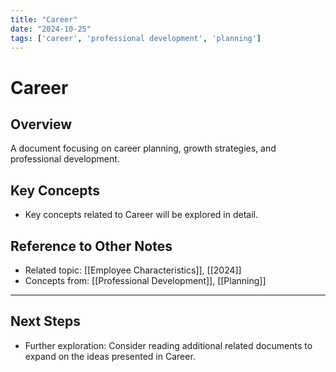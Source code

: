 ```yaml
---
title: "Career"
date: "2024-10-25"
tags: ['career', 'professional development', 'planning']
---
```


# Career

## Overview

A document focusing on career planning, growth strategies, and professional development.

## Key Concepts

- Key concepts related to Career will be explored in detail.
  
## Reference to Other Notes

- Related topic: [[Employee Characteristics]], [[2024]]
- Concepts from: [[Professional Development]], [[Planning]]
---

## Next Steps

- Further exploration: Consider reading additional related documents to expand on the ideas presented in Career.
